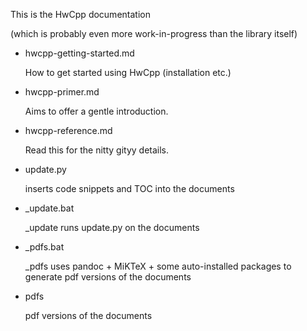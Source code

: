 This is the HwCpp documentation 

(which is probably even more work-in-progress than the library itself)

- hwcpp-getting-started.md

   How to get started using HwCpp (installation etc.)
   
- hwcpp-primer.md

   Aims to offer a gentle introduction.
   
- hwcpp-reference.md

   Read this for the nitty gityy details.
   
- update.py

   inserts code snippets and TOC into the documents

- _update.bat

   _update runs update.py on the documents

- _pdfs.bat
   
   _pdfs uses pandoc + MiKTeX + some auto-installed packages
   to generate pdf versions of the documents

- pdfs

   pdf versions of the documents